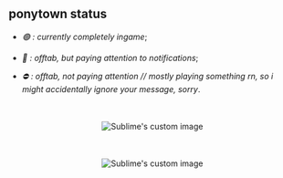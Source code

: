 ## ponytown status

* _🟢 : currently completely ingame_;
  
* _🌙 : offtab, but paying attention to notifications_;
 
* _⛔ : offtab, not paying attention // mostly playing something rn, so i might accidentally ignore your message, sorry_.

ㅤ
ㅤ
ㅤ
<p align="center">
  <img src="https://64.media.tumblr.com/6886c38f1328500fae851bebf96c8c8d/0849fa6899c3a334-9b/s540x810/a06c7e0342f4ec73f6ee8fa3c05346cfb696db5b.gifv" alt="Sublime's custom image"/>
</p>
ㅤ

<p align="center">
  <img src="https://github.com/user-attachments/assets/e05fcedc-e5dc-403d-9ea7-0d199449d46d" alt="Sublime's custom image"/>
</p>

